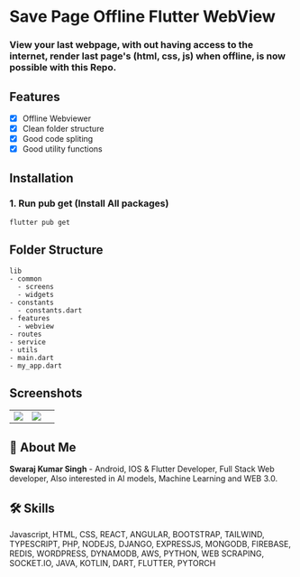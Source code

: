 # Save Page Offline Flutter WebView

### View your last webpage, with out having access to the internet, render last page's (html, css, js) when offline, is now possible with this Repo.

## Features
- [x] Offline Webviewer
- [x] Clean folder structure
- [x] Good code spliting 
- [x] Good utility functions

## Installation

### 1. Run pub get (Install All packages)

```
flutter pub get
```

## Folder Structure

```
lib
- common
  - screens
  - widgets
- constants
  - constants.dart
- features
  - webview
- routes
- service
- utils
- main.dart
- my_app.dart
```

## Screenshots

|  |  |  |
| :---:  | :---:  | :---:  |
| ![](https://res.cloudinary.com/dcz4ttqrs/image/upload/v1684788548/Screenshot_1684788429_x0kru7.png) | ![](https://res.cloudinary.com/dcz4ttqrs/image/upload/v1684788505/Screenshot_1684788484_tqsbuw.png)

## 🚀 About Me

**Swaraj Kumar Singh** - Android, IOS & Flutter Developer, Full Stack Web developer, Also interested in AI models, Machine Learning and WEB 3.0.


## 🛠 Skills
Javascript, HTML, CSS, REACT, ANGULAR, BOOTSTRAP, TAILWIND, TYPESCRIPT, PHP, NODEJS, DJANGO, EXPRESSJS, MONGODB, FIREBASE, REDIS, WORDPRESS, DYNAMODB, AWS, PYTHON, WEB SCRAPING, SOCKET.IO, JAVA, KOTLIN, DART, FLUTTER, PYTORCH
